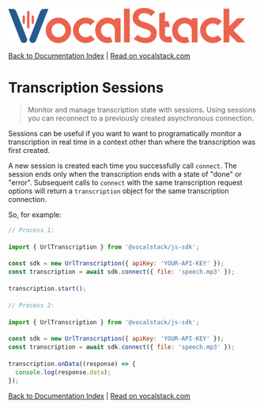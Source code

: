 [![](/logo.svg 'VocalStack')](https://www.vocalstack.com)

[Back to Documentation Index](/README.md#documentation-index) | [Read on vocalstack.com](https://www.vocalstack.com/documentation/transcription-sessions)

# Transcription Sessions

> Monitor and manage transcription state with sessions. Using sessions you can reconnect to a previously created asynchronous connection.



Sessions can be useful if you want to want to programatically monitor a transcription in real time in a context other than where the transcription was first created.

A new session is created each time you successfully call `connect`. The session ends only when the transcription ends with a state of "done" or "error". Subsequent calls to `connect` with the same transcription request options will return a `transcription` object for the same transcription connection. 

So, for example:

```js
// Process 1:

import { UrlTranscription } from '@vocalstack/js-sdk';

const sdk = new UrlTranscription({ apiKey: 'YOUR-API-KEY' });
const transcription = await sdk.connect({ file: 'speech.mp3' });

transcription.start();

// Process 2:

import { UrlTranscription } from '@vocalstack/js-sdk';

const sdk = new UrlTranscription({ apiKey: 'YOUR-API-KEY' });
const transcription = await sdk.connect({ file: 'speech.mp3' });

transcription.onData((response) => {
  console.log(response.data);
});

```


[Back to Documentation Index](/README.md#documentation-index) | [Read on vocalstack.com](https://www.vocalstack.com/documentation/transcription-sessions)

